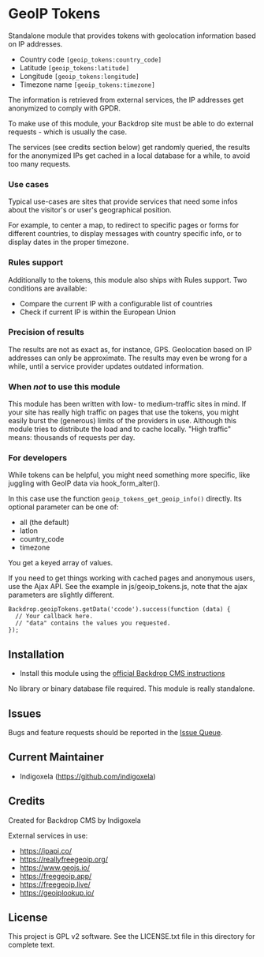 # GeoIP Tokens

Standalone module that provides tokens with geolocation information based on
IP addresses.

- Country code `[geoip_tokens:country_code]`
- Latitude `[geoip_tokens:latitude]`
- Longitude `[geoip_tokens:longitude]`
- Timezone name `[geoip_tokens:timezone]`

The information is retrieved from external services, the IP addresses get 
anonymized to comply with GPDR.

To make use of this module, your Backdrop site must be able to do external
requests - which is usually the case.

The services (see credits section below) get randomly queried, the results for
the anonymized IPs get cached in a local database for a while, to avoid too
many requests.

### Use cases

Typical use-cases are sites that provide services that need some infos about
the visitor's or user's geographical position.

For example, to center a map, to redirect to specific pages or forms for 
different countries, to display messages with country specific info, or to 
display dates in the proper timezone.

### Rules support

Additionally to the tokens, this module also ships with Rules support.
Two conditions are available:

- Compare the current IP with a configurable list of countries
- Check if current IP is within the European Union

### Precision of results

The results are not as exact as, for instance, GPS. Geolocation based on IP
addresses can only be approximate. The results may even be wrong for a
while, until a service provider updates outdated information.

### When _not_ to use this module

This module has been written with low- to medium-traffic sites in mind. If your 
site has really high traffic on pages that use the tokens, you might easily 
burst the (generous) limits of the providers in use. Although this module tries 
to distribute the load and to cache locally. "High traffic" means: thousands of
requests per day.

### For developers

While tokens can be helpful, you might need something more specific, like
juggling with GeoIP data via hook_form_alter().

In this case use the function `geoip_tokens_get_geoip_info()` directly. Its
optional parameter can be one of:

- all (the default)
- latlon
- country_code
- timezone

You get a keyed array of values.

If you need to get things working with cached pages and anonymous users, use the
Ajax API. See the example in js/geoip_tokens.js, note that the ajax
parameters are slightly different.

```
Backdrop.geoipTokens.getData('ccode').success(function (data) {
  // Your callback here.
  // "data" contains the values you requested.
});
```


## Installation

- Install this module using the
  [official Backdrop CMS instructions](https://backdropcms.org/guide/modules)

No library or binary database file required. This module is really
standalone.


## Issues

Bugs and feature requests should be reported in the
 [Issue Queue](https://github.com/backdrop-contrib/geoip_tokens/issues).


## Current Maintainer

- Indigoxela (https://github.com/indigoxela)


## Credits

Created for Backdrop CMS by Indigoxela

External services in use:

- https://ipapi.co/
- https://reallyfreegeoip.org/
- https://www.geojs.io/
- https://freegeoip.app/
- https://freegeoip.live/
- https://geoiplookup.io/


## License

This project is GPL v2 software. See the LICENSE.txt file in this directory for complete text.
